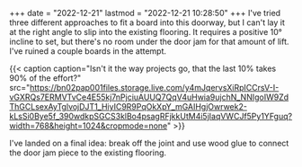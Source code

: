 +++
date = "2022-12-21"
lastmod = "2022-12-21 10:28:50"
+++
I've tried three different approaches to fit a board into this doorway, but I can't lay it at the right angle to slip into the existing flooring. It requires a positive 10° incline to set, but there's no room under the door jam for that amount of lift. I've ruined a couple boards in the attempt.

{{< caption caption="Isn't it the way projects go, that the last 10% takes 90% of the effort?" src="https://bn02pap001files.storage.live.com/y4mJqervsXiRpICCrsV-I-vGXRQs7ERMVTvCe4E55kj7nPjciuAUUQ7QqV4uHwia9ujchN_NNIgoIW9ZdThGCLsexAyTglvojDJT1_HiyIC9R9PqOkXpY_mGAIHgjOwrwek2-kLsSi0Bye5f_390wdkpSGCS3klBo4psagRFjkkUtM4i5jIaqVWCJf5Py1YFguq?width=768&height=1024&cropmode=none" >}}

I've landed on a final idea: break off the joint and use wood glue to connect the door jam piece to the existing flooring.
